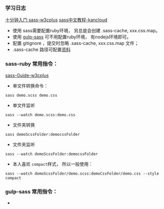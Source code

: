 ### 学习日志

[十分钟入门 sass-w3cplus](http://www.w3cplus.com/sassguide/)
[sass中文教程-kancloud](http://www.kancloud.cn/kancloud/sass-tutorial/48498)

* 使用 sass需要配置ruby环境， 另总是会创建 .sass-cache, xxx.css.map。 
* 使用 [gulp-sass](https://www.npmjs.com/package/gulp-sass) 可不用配置ruby环境， 有nodejs环境即可。
* 配置 gitignore ，提交时忽略 .sass-cache, xxx.css.map 文件；
* .sass-cache 路径可配置[资料](http://sass.bootcss.com/docs/sass-reference/#cache_location-option)


### sass-ruby 常用指令：
[sass-Guide-w3cplus](http://www.w3cplus.com/sassguide/compile.html)
* 单文件转换命令：
```
sass demo.scss demo.css
```

* 单文件监听
```
sass --watch demo.scss:demo.css
```

* 文件夹转换
```
sass demoScssFolder:democssFolder
```

* 文件夹监听
```
sass --watch demoScssFolder:democssFolder
```

* 本人喜欢 `compact`样式， 所以一般使用：
```
sass --watch demoScssFolder/demo.scss:demoCssFolder/demo.css --style compact
``` 

### gulp-sass 常用指令：
* 



